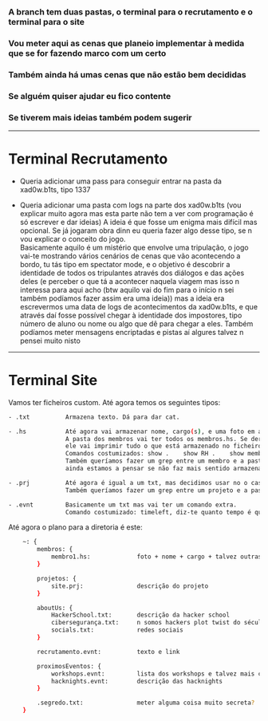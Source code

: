 ### A branch tem duas pastas, o terminal para o recrutamento e o terminal para o site  
### Vou meter aqui as cenas que planeio implementar à medida que se for fazendo marco com um certo  
### Também ainda há umas cenas que não estão bem decididas  
### Se alguém quiser ajudar eu fico contente  
### Se tiverem mais ideias também podem sugerir  

---

# Terminal Recrutamento
+ Queria adicionar uma pass para conseguir entrar na pasta da xad0w.b1ts, tipo 1337 

+ Queria adicionar uma pasta com logs na parte dos xad0w.b1ts (vou explicar muito agora mas
esta parte não tem a ver com programação é só escrever e dar ideias)
A ideia é que fosse um enigma mais difícil mas opcional. Se já jogaram obra dinn eu queria
fazer algo desse tipo, se n vou explicar o conceito do jogo.  
Basicamente aquilo é um mistério que envolve uma tripulação, o jogo vai-te mostrando vários
cenários de cenas que vão acontecendo a bordo, tu tás tipo em spectator mode, e o objetivo
é descobrir a identidade de todos os tripulantes através dos diálogos e das ações deles
(e perceber o que tá a acontecer naquela viagem mas isso n interessa para aqui acho (btw aquilo
vai do fim para o início n sei também podíamos fazer assim era uma ideia))
mas a ideia era escrevermos uma data de logs de acontecimentos da xad0w.b1ts, e que
através daí fosse possível chegar à identidade dos impostores, tipo número de aluno ou nome
ou algo que dê para chegar a eles. Também podíamos meter mensagens encriptadas e pistas aí algures
talvez n pensei muito nisto

---

# Terminal Site
Vamos ter ficheiros custom. Até agora temos os seguintes tipos:  
```bash
- .txt          Armazena texto. Dá para dar cat.

- .hs           Até agora vai armazenar nome, cargo(s), e uma foto em ascii_art.
                A pasta dos membros vai ter todos os membros.hs. Se dermos cat nestes ficheiros, tipo cat membro1.hs,
                ele vai imprimir tudo o que está armazenado no ficheiro (foto, nome, cargo e talvez outras coisas que nos lembremos de adicionar).
                Comandos costumizados: show .    show RH .    show membro1.hs .    show membro1.hs -n -r . (só para mostrar o nome e a role por exemplo).
                Também queríamos fazer um grep entre um membro e a pasta dos projetos que dizia os projetos em que esse membro estava a trabalhar mas
                ainda estamos a pensar se não faz mais sentido armazenar isso no .hs como mais um atributo.

- .prj          Até agora é igual a um txt, mas decidimos usar no o caso de querermos adicionar stats extra aos projetos, tipo progresso n sei.
                Também queríamos fazer um grep entre um projeto e a pasta dos membros para ver os membros que stão a trabalhar neste projeto.

- .evnt         Basicamente um txt mas vai ter um comando extra.
                Comando costumizado: timeleft, diz-te quanto tempo é que falta até um determinado evento.
```

Até agora o plano para a diretoria é este:

```bash
    ~: {
        membros: {
            membro1.hs:             foto + nome + cargo + talvez outras coisas        
        }

        projetos: {
            site.prj:               descrição do projeto
        }

        aboutUs: {
            HackerSchool.txt:       descrição da hacker school
            cibersegurança.txt:     n somos hackers plot twist do século
            socials.txt:            redes sociais
        }

        recrutamento.evnt:          texto e link

        proximosEventos: {
            workshops.evnt:         lista dos workshops e talvez mais coisas
            hacknights.evnt:        descrição das hacknights
        }

        .segredo.txt:               meter alguma coisa muito secreta?
    }
